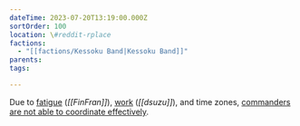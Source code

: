 ```yaml
---
dateTime: 2023-07-20T13:19:00.000Z
sortOrder: 100
location: \#reddit-rplace
factions:
  - "[[factions/Kessoku Band|Kessoku Band]]"
parents: 
tags: 

---
```

Due to [fatigue](discord://discord.com/channels/1093664259273130084/1131230952119615600/1131576150120988673) (*[[FinFran]]*), [work](discord://discord.com/channels/1093664259273130084/1131230952119615600/1131576137575829536) (*[[dsuzu]]*), and time zones, [commanders are not able to coordinate effectively](discord://discord.com/channels/1093664259273130084/1131230952119615600/1131576242244681888).
